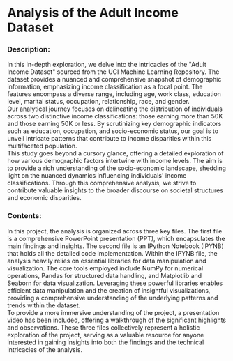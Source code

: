 # Analysis of the Adult Income Dataset
### Description:  
In this in-depth exploration, we delve into the intricacies of the "Adult Income Dataset" sourced from the UCI Machine Learning Repository. The dataset provides a nuanced and comprehensive snapshot of demographic information, emphasizing income classification as a focal point. The features encompass a diverse range, including age, work class, education level, marital status, occupation, relationship, race, and gender.  
Our analytical journey focuses on delineating the distribution of individuals across two distinctive income classifications: those earning more than 50K and those earning 50K or less. By scrutinizing key demographic indicators such as education, occupation, and socio-economic status, our goal is to unveil intricate patterns that contribute to income disparities within this multifaceted population.  
This study goes beyond a cursory glance, offering a detailed exploration of how various demographic factors intertwine with income levels. The aim is to provide a rich understanding of the socio-economic landscape, shedding light on the nuanced dynamics influencing individuals' income classifications. Through this comprehensive analysis, we strive to contribute valuable insights to the broader discourse on societal structures and economic disparities.  

### Contents:  
In this project, the analysis is organized across three key files. The first file is a comprehensive PowerPoint presentation (PPT), which encapsulates the main findings and insights. The second file is an IPython Notebook (IPYNB) that holds all the detailed code implementation. Within the IPYNB file, the analysis heavily relies on essential libraries for data manipulation and visualization. The core tools employed include NumPy for numerical operations, Pandas for structured data handling, and Matplotlib and Seaborn for data visualization. Leveraging these powerful libraries enables efficient data manipulation and the creation of insightful visualizations, providing a comprehensive understanding of the underlying patterns and trends within the dataset.  
To provide a more immersive understanding of the project, a presentation video has been included, offering a walkthrough of the significant highlights and observations. These three files collectively represent a holistic exploration of the project, serving as a valuable resource for anyone interested in gaining insights into both the findings and the technical intricacies of the analysis.  


